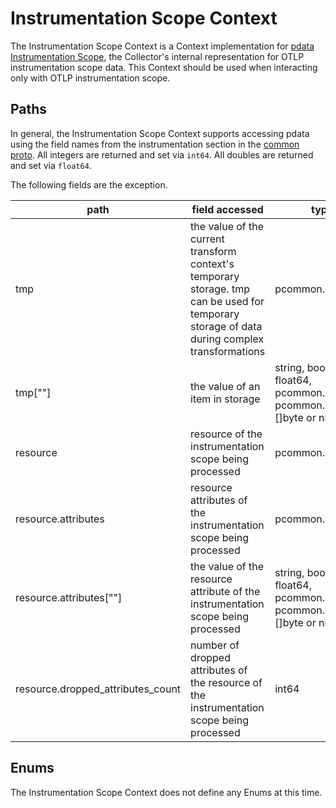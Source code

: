 # Instrumentation Scope Context

The Instrumentation Scope Context is a Context implementation for [pdata Instrumentation Scope](https://github.com/open-telemetry/opentelemetry-collector/blob/main/pdata/pcommon/generated_common.go), the Collector's internal representation for OTLP instrumentation scope data.  This Context should be used when interacting only with OTLP instrumentation scope.

## Paths
In general, the Instrumentation Scope Context supports accessing pdata using the field names from the instrumentation section in the [common proto](https://github.com/open-telemetry/opentelemetry-proto/blob/main/opentelemetry/proto/common/v1/common.proto).  All integers are returned and set via `int64`.  All doubles are returned and set via `float64`.

The following fields are the exception.

| path                              | field accessed                                                                                                                               | type                                                                    |
|-----------------------------------|----------------------------------------------------------------------------------------------------------------------------------------------|-------------------------------------------------------------------------|
| tmp                               | the value of the current transform context's temporary storage. tmp can be used for temporary storage of data during complex transformations | pcommon.Map                                                             |
| tmp\[""\]                         | the value of an item in storage                                                                                                              | string, bool, int64, float64, pcommon.Map, pcommon.Slice, []byte or nil |
| resource                          | resource of the instrumentation scope being processed                                                                                        | pcommon.Resource                                                        |
| resource.attributes               | resource attributes of the instrumentation scope being processed                                                                             | pcommon.Map                                                             |
| resource.attributes\[""\]         | the value of the resource attribute of the instrumentation scope being processed                                                             | string, bool, int64, float64, pcommon.Map, pcommon.Slice, []byte or nil |
| resource.dropped_attributes_count | number of dropped attributes of the resource of the instrumentation scope being processed                                                    | int64                                                                   |


## Enums

The Instrumentation Scope Context does not define any Enums at this time.
